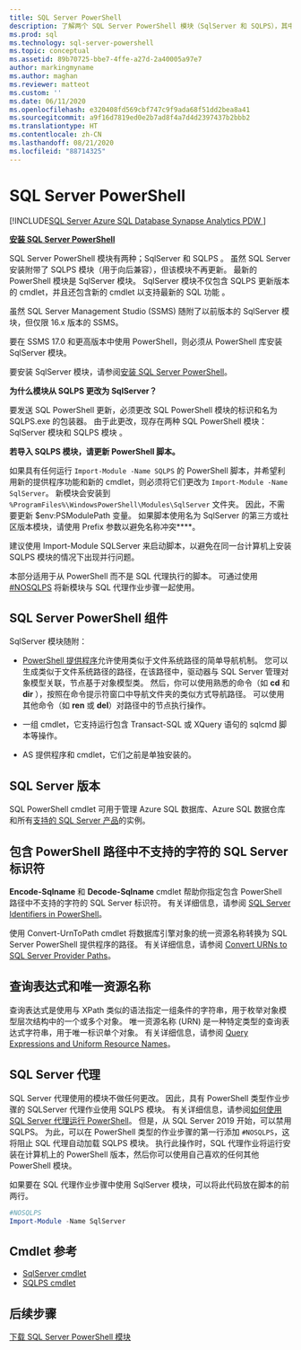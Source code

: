 ```yaml
---
title: SQL Server PowerShell
description: 了解两个 SQL Server PowerShell 模块（SqlServer 和 SQLPS），其中包括 PowerShell 提供程序和 cmdlet。
ms.prod: sql
ms.technology: sql-server-powershell
ms.topic: conceptual
ms.assetid: 89b70725-bbe7-4ffe-a27d-2a40005a97e7
author: markingmyname
ms.author: maghan
ms.reviewer: matteot
ms.custom: ''
ms.date: 06/11/2020
ms.openlocfilehash: e320408fd569cbf747c9f9ada68f51dd2bea8a41
ms.sourcegitcommit: a9f16d7819ed0e2b7ad8f4a7d4d2397437b2bbb2
ms.translationtype: HT
ms.contentlocale: zh-CN
ms.lasthandoff: 08/21/2020
ms.locfileid: "88714325"
---
```

# <a name="sql-server-powershell"></a>SQL Server PowerShell

[!INCLUDE[SQL Server Azure SQL Database Synapse Analytics PDW ](../includes/applies-to-version/sql-asdb-asdbmi-asa-pdw.md)]

**[安装 SQL Server PowerShell](download-sql-server-ps-module.md)**

SQL Server PowerShell 模块有两种；SqlServer 和 SQLPS 。 虽然 SQL Server 安装附带了 SQLPS 模块（用于向后兼容），但该模块不再更新。 最新的 PowerShell 模块是 SqlServer 模块。 SqlServer 模块不仅包含 SQLPS 更新版本的 cmdlet，并且还包含新的 cmdlet 以支持最新的 SQL 功能 。  

虽然 SQL Server Management Studio (SSMS) 随附了以前版本的 SqlServer 模块，但仅限 16.x 版本的 SSMS。

要在 SSMS 17.0 和更高版本中使用 PowerShell，则必须从 PowerShell 库安装 SqlServer 模块。

要安装 SqlServer 模块，请参阅[安装 SQL Server PowerShell](download-sql-server-ps-module.md)。

**为什么模块从 SQLPS 更改为 SqlServer？**

要发送 SQL PowerShell 更新，必须更改 SQL PowerShell 模块的标识和名为 SQLPS.exe 的包装器。 由于此更改，现存在两种 SQL PowerShell 模块：SqlServer 模块和 SQLPS 模块 。  

**若导入 SQLPS 模块，请更新 PowerShell 脚本。**

如果具有任何运行 `Import-Module -Name SQLPS` 的 PowerShell 脚本，并希望利用新的提供程序功能和新的 cmdlet，则必须将它们更改为 `Import-Module -Name SqlServer`。 新模块会安装到 `%ProgramFiles%\WindowsPowerShell\Modules\SqlServer` 文件夹。 因此，不需要更新 $env:PSModulePath 变量。 如果脚本使用名为 SqlServer 的第三方或社区版本模块，请使用 Prefix 参数以避免名称冲突****。

建议使用 Import-Module SQLServer 来启动脚本，以避免在同一台计算机上安装 SQLPS 模块的情况下出现并行问题。

本部分适用于从 PowerShell 而不是 SQL 代理执行的脚本。 可通过使用 [#NOSQLPS](#sql-server-agent) 将新模块与 SQL 代理作业步骤一起使用。

## <a name="sql-server-powershell-components"></a>SQL Server PowerShell 组件

SqlServer 模块随附：

- [PowerShell 提供程序](https://docs.microsoft.com/powershell/module/microsoft.powershell.core/about/about_providers)允许使用类似于文件系统路径的简单导航机制。 您可以生成类似于文件系统路径的路径，在该路径中，驱动器与 SQL Server 管理对象模型关联，节点基于对象模型类。 然后，你可以使用熟悉的命令（如 **cd** 和 **dir** ），按照在命令提示符窗口中导航文件夹的类似方式导航路径。 可以使用其他命令（如 **ren** 或 **del**）对路径中的节点执行操作。

- 一组 cmdlet，它支持运行包含 Transact-SQL 或 XQuery 语句的 sqlcmd 脚本等操作。  

- AS 提供程序和 cmdlet，它们之前是单独安装的。

## <a name="sql-server-versions"></a>SQL Server 版本

SQL PowerShell cmdlet 可用于管理 Azure SQL 数据库、Azure SQL 数据仓库和所有[支持的 SQL Server 产品](https://support.microsoft.com/lifecycle/search/1044)的实例。

## <a name="sql-server-identifiers-that-contain-characters-not-supported-in-powershell-paths"></a>包含 PowerShell 路径中不支持的字符的 SQL Server 标识符

**Encode-Sqlname** 和 **Decode-Sqlname** cmdlet 帮助你指定包含 PowerShell 路径中不支持的字符的 SQL Server 标识符。 有关详细信息，请参阅 [SQL Server Identifiers in PowerShell](sql-server-identifiers-in-powershell.md)。

使用 Convert-UrnToPath cmdlet 将数据库引擎对象的统一资源名称转换为 SQL Server PowerShell 提供程序的路径。 有关详细信息，请参阅 [Convert URNs to SQL Server Provider Paths](https://docs.microsoft.com/powershell/module/sqlserver/Convert-UrnToPath)。
  
## <a name="query-expressions-and-unique-resource-names"></a>查询表达式和唯一资源名称  

查询表达式是使用与 XPath 类似的语法指定一组条件的字符串，用于枚举对象模型层次结构中的一个或多个对象。 唯一资源名称 (URN) 是一种特定类型的查询表达式字符串，用于唯一标识单个对象。 有关详细信息，请参阅 [Query Expressions and Uniform Resource Names](query-expressions-and-uniform-resource-names.md)。

## <a name="sql-server-agent"></a>SQL Server 代理

SQL Server 代理使用的模块不做任何更改。 因此，具有 PowerShell 类型作业步骤的 SQLServer 代理作业使用 SQLPS 模块。 有关详细信息，请参阅[如何使用 SQL Server 代理运行 PowerShell](run-windows-powershell-steps-in-sql-server-agent.md)。 但是，从 SQL Server 2019 开始，可以禁用 SQLPS。 为此，可以在 PowerShell 类型的作业步骤的第一行添加 `#NOSQLPS`，这将阻止 SQL 代理自动加载 SQLPS 模块。 执行此操作时，SQL 代理作业将运行安装在计算机上的 PowerShell 版本，然后你可以使用自己喜欢的任何其他 PowerShell 模块。

如果要在 SQL 代理作业步骤中使用 SqlServer 模块，可以将此代码放在脚本的前两行。

```powershell
#NOSQLPS
Import-Module -Name SqlServer
```

## <a name="cmdlet-reference"></a>Cmdlet 参考

- [SqlServer cmdlet](https://docs.microsoft.com/powershell/module/sqlserver)
- [SQLPS cmdlet](https://docs.microsoft.com/powershell/module/sqlps)

## <a name="next-steps"></a>后续步骤

[下载 SQL Server PowerShell 模块](download-sql-server-ps-module.md)
